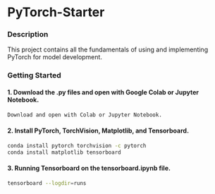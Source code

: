 # PyTorch-Starter

### Description
<p>This project contains all the fundamentals of using and implementing PyTorch for model development.</p>

### Getting Started
#### 1. Download the .py files and open with Google Colab or Jupyter Notebook.
```bash
Download and open with Colab or Jupyter Notebook.
```
#### 2. Install PyTorch, TorchVision, Matplotlib, and Tensorboard.
```bash
conda install pytorch torchvision -c pytorch
conda install matplotlib tensorboard
```
#### 3. Running Tensorboard on the tensorboard.ipynb file.
```bash
tensorboard --logdir=runs
```
